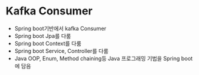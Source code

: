 # Kafka Consumer
- Spring boot기반에서 kafka Consumer
- Spring boot Jpa를 다룸
- Spring boot Context를 다룸
- Spring boot Service, Controller를 다룸
- Java OOP, Enum, Method chaining등 Java 프로그래밍 기법을 Spring boot에 담음
